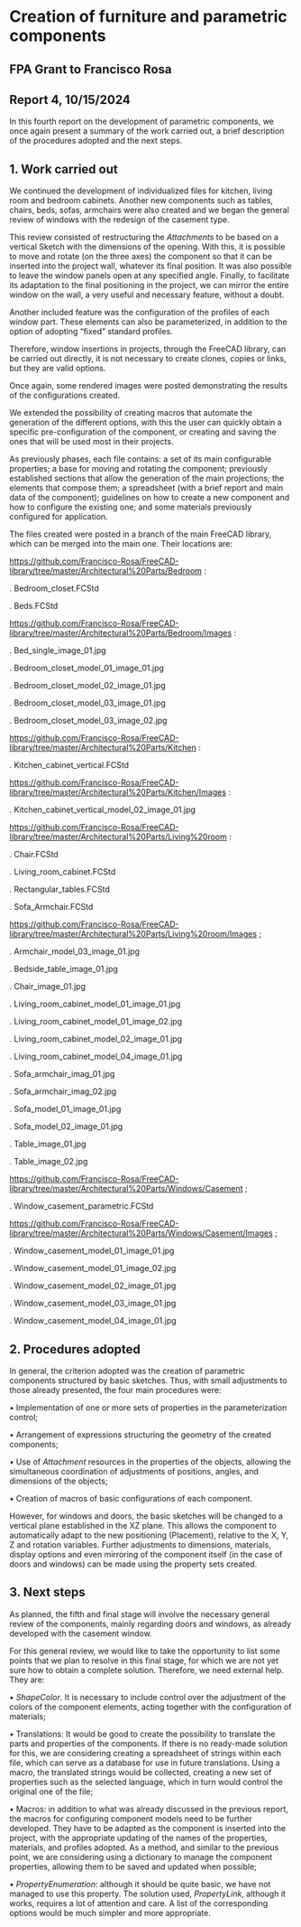 # Creation of furniture and parametric components

## FPA Grant to Francisco Rosa

## Report 4, 10/15/2024

In this fourth report on the development of parametric components, we once again present a summary of the work carried out, a brief description of the procedures adopted and the next steps.

## 1. Work carried out

We continued the development of individualized files for kitchen, living room and bedroom cabinets. Another new components such as tables, chairs, beds, sofas, armchairs were also created and we began the general review of windows with the redesign of the casement type.

This review consisted of restructuring the *Attachments* to be based on a vertical Sketch with the dimensions of the opening. With this, it is possible to move and rotate (on the three axes) the component so that it can be inserted into the project wall, whatever its final position. It was also possible to leave the window panels open at any specified angle. Finally, to facilitate its adaptation to the final positioning in the project, we can mirror the entire window on the wall, a very useful and necessary feature, without a doubt.

Another included feature was the configuration of the profiles of each window part. These elements can also be parameterized, in addition to the option of adopting “fixed” standard profiles.

Therefore, window insertions in projects, through the FreeCAD library, can be carried out directly, it is not necessary to create clones, copies or links, but they are valid options.

Once again, some rendered images were posted demonstrating the results of the configurations created.

We extended the possibility of creating macros that automate the generation of the different options, with this the user can quickly obtain a specific pre-configuration of the component, or creating and saving the ones that will be used most in their projects.

As previously phases, each file contains: a set of its main configurable properties; a base for moving and rotating the component; previously established sections that allow the generation of the main projections; the elements that compose them; a spreadsheet (with a brief report and main data of the component); guidelines on how to create a new component and how to configure the existing one; and some materials previously configured for application.

The files created were posted in a branch of the main FreeCAD library, which can be merged into the main one. Their locations are:

https://github.com/Francisco-Rosa/FreeCAD-library/tree/master/Architectural%20Parts/Bedroom :

. Bedroom_closet.FCStd

. Beds.FCStd

https://github.com/Francisco-Rosa/FreeCAD-library/tree/master/Architectural%20Parts/Bedroom/Images :

. Bed_single_image_01.jpg

. Bedroom_closet_model_01_image_01.jpg

. Bedroom_closet_model_02_image_01.jpg

. Bedroom_closet_model_03_image_01.jpg

. Bedroom_closet_model_03_image_02.jpg

https://github.com/Francisco-Rosa/FreeCAD-library/tree/master/Architectural%20Parts/Kitchen :

. Kitchen_cabinet_vertical.FCStd

https://github.com/Francisco-Rosa/FreeCAD-library/tree/master/Architectural%20Parts/Kitchen/Images :

. Kitchen_cabinet_vertical_model_02_image_01.jpg

https://github.com/Francisco-Rosa/FreeCAD-library/tree/master/Architectural%20Parts/Living%20room :

. Chair.FCStd

. Living_room_cabinet.FCStd

. Rectangular_tables.FCStd

. Sofa_Armchair.FCStd

https://github.com/Francisco-Rosa/FreeCAD-library/tree/master/Architectural%20Parts/Living%20room/Images ;

. Armchair_model_03_image_01.jpg

. Bedside_table_image_01.jpg

. Chair_image_01.jpg

. Living_room_cabinet_model_01_image_01.jpg

. Living_room_cabinet_model_01_image_02.jpg

. Living_room_cabinet_model_02_image_01.jpg

. Living_room_cabinet_model_04_image_01.jpg

. Sofa_armchair_imag_01.jpg

. Sofa_armchair_imag_02.jpg

. Sofa_model_01_image_01.jpg

. Sofa_model_02_image_01.jpg

. Table_image_01.jpg

. Table_image_02.jpg

https://github.com/Francisco-Rosa/FreeCAD-library/tree/master/Architectural%20Parts/Windows/Casement ;

. Window_casement_parametric.FCStd

https://github.com/Francisco-Rosa/FreeCAD-library/tree/master/Architectural%20Parts/Windows/Casement/Images ;

. Window_casement_model_01_image_01.jpg

. Window_casement_model_01_image_02.jpg

. Window_casement_model_02_image_01.jpg

. Window_casement_model_03_image_01.jpg

. Window_casement_model_04_image_01.jpg

## 2. Procedures adopted

In general, the criterion adopted was the creation of parametric components structured by basic sketches. Thus, with small adjustments to those already presented, the four main procedures were:

• Implementation of one or more sets of properties in the parameterization control;

• Arrangement of expressions structuring the geometry of the created components;

• Use of *Attachment* resources in the properties of the objects, allowing the simultaneous coordination of adjustments of positions, angles, and dimensions of the objects;

• Creation of macros of basic configurations of each component.


However, for windows and doors, the basic sketches will be changed to a vertical plane established in the XZ plane. This allows the component to automatically adapt to the new positioning (Placement), relative to the X, Y, Z and rotation variables. Further adjustments to dimensions, materials, display options and even mirroring of the component itself (in the case of doors and windows) can be made using the property sets created.

## 3. Next steps

As planned, the fifth and final stage will involve the necessary general review of the components, mainly regarding doors and windows, as already developed with the casement window.

For this general review, we would like to take the opportunity to list some points that we plan to resolve in this final stage, for which we are not yet sure how to obtain a complete solution. Therefore, we need external help. They are:

• *ShapeColor*. It is necessary to include control over the adjustment of the colors of the component elements, acting together with the configuration of materials;

• Translations: It would be good to create the possibility to translate the parts and properties of the components. If there is no ready-made solution for this, we are considering creating a spreadsheet of strings within each file, which can serve as a database for use in future translations. Using a macro, the translated strings would be collected, creating a new set of properties such as the selected language, which in turn would control the original one of the file;

• Macros: in addition to what was already discussed in the previous report, the macros for configuring component models need to be further developed. They have to be adapted as the component is inserted into the project, with the appropriate updating of the names of the properties, materials, and profiles adopted. As a method, and similar to the previous point, we are considering using a dictionary to manage the component properties, allowing them to be saved and updated when possible;

• *PropertyEnumeration*: although it should be quite basic, we have not managed to use this property. The solution used, *PropertyLink*, although it works, requires a lot of attention and care. A list of the corresponding options would be much simpler and more appropriate.
